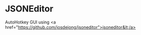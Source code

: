 # JSONEditor
AutoHotkey GUI using &lt;a href="https://github.com/josdejong/jsoneditor">jsoneditor&lt;/a>
